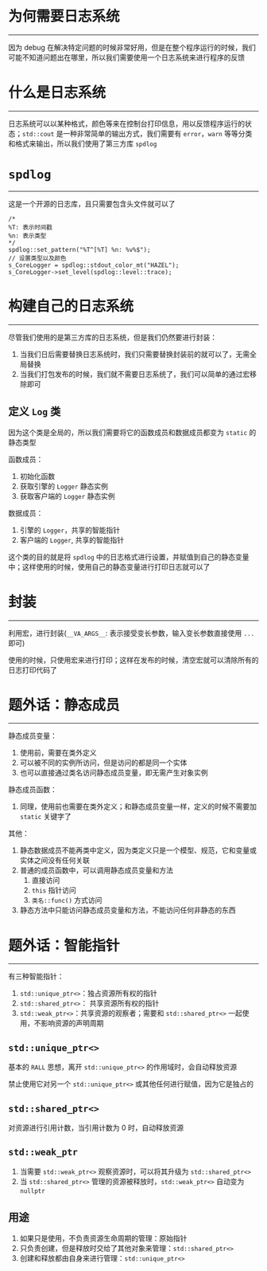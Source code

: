 # 为何需要日志系统
---

因为 debug 在解决特定问题的时候非常好用，但是在整个程序运行的时候，我们可能不知道问题出在哪里，所以我们需要使用一个日志系统来进行程序的反馈

# 什么是日志系统
---

日志系统可以以某种格式，颜色等来在控制台打印信息，用以反馈程序运行的状态；`std::cout` 是一种非常简单的输出方式，我们需要有 `error`，`warn` 等等分类和格式来输出，所以我们使用了第三方库 `spdlog`

# `spdlog`
---

这是一个开源的日志库，且只需要包含头文件就可以了

```
/*
%T: 表示时间戳
%n: 表示类型
*/
spdlog::set_pattern("%T^[%T] %n: %v%$");
// 设置类型以及颜色
s_CoreLogger = spdlog::stdout_color_mt("HAZEL");
s_CoreLogger->set_level(spdlog::level::trace);
```

# 构建自己的日志系统
---

尽管我们使用的是第三方库的日志系统，但是我们仍然要进行封装：
1. 当我们日后需要替换日志系统时，我们只需要替换封装前的就可以了，无需全局替换
2. 当我们打包发布的时候，我们就不需要日志系统了，我们可以简单的通过宏移除即可

## 定义 `Log` 类

因为这个类是全局的，所以我们需要将它的函数成员和数据成员都变为 `static` 的静态类型

函数成员：
1. 初始化函数
2. 获取引擎的 `Logger` 静态实例
3. 获取客户端的 `Logger` 静态实例

数据成员：
1. 引擎的 `Logger`，共享的智能指针
2. 客户端的 `Logger`, 共享的智能指针

这个类的目的就是将 `spdlog` 中的日志格式进行设置，并赋值到自己的静态变量中；这样使用的时候，使用自己的静态变量进行打印日志就可以了

# 封装
---

利用宏，进行封装(`__VA_ARGS__`: 表示接受变长参数，输入变长参数直接使用 `...` 即可)

使用的时候，只使用宏来进行打印；这样在发布的时候，清空宏就可以清除所有的日志打印代码了

# 题外话：静态成员
---

静态成员变量：
1. 使用前，需要在类外定义
2. 可以被不同的实例所访问，但是访问的都是同一个实体
3. 也可以直接通过类名访问静态成员变量，即无需产生对象实例

静态成员函数：
1. 同理，使用前也需要在类外定义；和静态成员变量一样，定义的时候不需要加 `static` 关键字了

其他：
1. 静态数据成员不能再类中定义，因为类定义只是一个模型、规范，它和变量或实体之间没有任何关联
2. 普通的成员函数中，可以调用静态成员变量和方法
	1. 直接访问
	2. `this` 指针访问
	3. `类名::func()` 方式访问
3. 静态方法中只能访问静态成员变量和方法，不能访问任何非静态的东西

# 题外话：智能指针
---

有三种智能指针：
1. `std::unique_ptr<>`：独占资源所有权的指针
2. `std::shared_ptr<>`： 共享资源所有权的指针
3. `std::weak_ptr<>`：共享资源的观察者；需要和 `std::shared_ptr<>` 一起使用，不影响资源的声明周期

## `std::unique_ptr<>`

基本的 `RALL` 思想，离开 `std::unique_ptr<>` 的作用域时，会自动释放资源

禁止使用它对另一个 `std::unique_ptr<>` 或其他任何进行赋值，因为它是独占的

## `std::shared_ptr<>`

对资源进行引用计数，当引用计数为 0 时，自动释放资源

## `std::weak_ptr`

1. 当需要 `std::weak_ptr<>` 观察资源时，可以将其升级为 `std::shared_ptr<>`
2. 当 `std::shared_ptr<>` 管理的资源被释放时，`std::weak_ptr<>` 自动变为 `nullptr`

## 用途

1. 如果只是使用，不负责资源生命周期的管理：原始指针
2. 只负责创建，但是释放时交给了其他对象来管理：`std::shared_ptr<>`
3. 创建和释放都由自身来进行管理：`std::unique_ptr<>`
